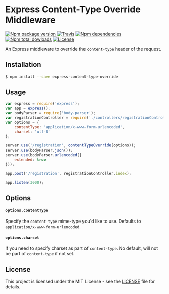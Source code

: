 # Express Content-Type Override Middleware

[![Npm package version](https://img.shields.io/npm/v/express-content-type-override.svg?style=flat-square)](https://www.npmjs.com/package/express-content-type-override)
[![Travis](https://img.shields.io/travis/rbartoli/express-content-type-override.svg?style=flat-square)](https://travis-ci.org/rbartoli/express-content-type-override)
[![Npm dependencies](https://david-dm.org/rbartoli/express-content-type-override.svg)](https://www.npmjs.com/package/express-content-type-override)
[![Npm total dowloads](https://img.shields.io/npm/dt/express-content-type-override.svg?style=flat-square)](https://www.npmjs.com/package/express-content-type-override)
[![License](https://img.shields.io/github/license/rbartoli/express-content-type-override.svg?style=flat-square)](/LICENSE)

An Express middleware to override the `content-type` header of the request.

## Installation

```bash
$ npm install --save express-content-type-override
```

## Usage

```javascript
var express = require('express');
var app = express();
var bodyParser = require('body-parser');
var registrationController = require('./controllers/registrationController');
var options = {
    contentType: 'application/x-www-form-urlencoded',
    charset: 'utf-8'
};

server.use('/registration', contentTypeOverride(options));
server.use(bodyParser.json());
server.use(bodyParser.urlencoded({
    extended: true
}));

app.post('/registration', registrationController.index);

app.listen(3000);
```

## Options
#### `options.contentType`
Specify the `content-type` mime-type you'd like to use. Defaults to `application/x-www-form-urlencoded`.

#### `options.charset`
If you need to specify charset as part of `content-type`. No default, will not be part of `content-type` if not set.

## License
This project is licensed under the MIT License - see the [LICENSE](LICENSE) file for details.
